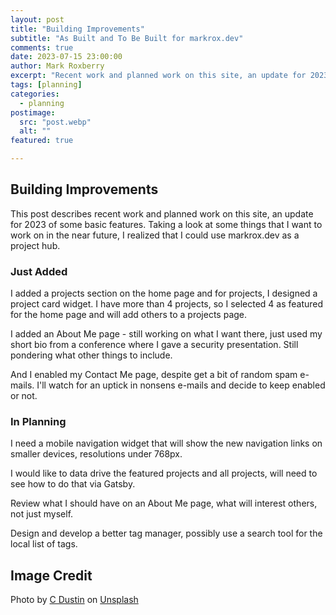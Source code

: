 ```yaml
---
layout: post
title: "Building Improvements"
subtitle: "As Built and To Be Built for markrox.dev"
comments: true
date: 2023-07-15 23:00:00
author: Mark Roxberry
excerpt: "Recent work and planned work on this site, an update for 2023 of some basic features, adding a projects hub concept in addition to blog posts.  "
tags: [planning]
categories:
  - planning
postimage:
  src: "post.webp"
  alt: ""
featured: true

---
```


## Building Improvements

This post describes recent work and planned work on this site, an update for 2023 of some basic features.  Taking a look at some things that I want to work on in the near future, I realized that I could use markrox.dev as a project hub.

### Just Added

I added a projects section on the home page and for projects, I designed a project card widget.  I have more than 4 projects, so I selected 4 as featured for the home page and will add others to a projects page.

I added an About Me page - still working on what I want there, just used my short bio from a conference where I gave a security presentation. Still pondering what other things to include.

And I enabled my Contact Me page, despite get a bit of random spam e-mails. I'll watch for an uptick in nonsens e-mails and decide to keep enabled or not.

### In Planning

I need a mobile navigation widget that will show the new navigation links on smaller devices, resolutions under 768px.

I would like to data drive the featured projects and all projects, will need to see how to do that via Gatsby.

Review what I should have on an About Me page, what will interest others, not just myself.

Design and develop a better tag manager, possibly use a search tool for the local list of tags.
  
## Image Credit

Photo by <a href="https://unsplash.com/ja/@dianamia?utm_source=unsplash&utm_medium=referral&utm_content=creditCopyText">C Dustin</a> on <a href="https://unsplash.com/s/photos/construction?orientation=landscape&utm_source=unsplash&utm_medium=referral&utm_content=creditCopyText">Unsplash</a>


